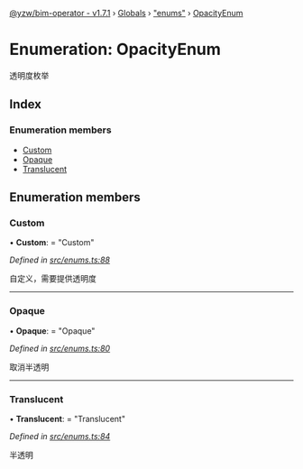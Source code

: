 [@yzw/bim-operator - v1.7.1](../README.md) › [Globals](../globals.md) › ["enums"](../modules/_enums_.md) › [OpacityEnum](_enums_.opacityenum.md)

# Enumeration: OpacityEnum

透明度枚举

## Index

### Enumeration members

* [Custom](_enums_.opacityenum.md#custom)
* [Opaque](_enums_.opacityenum.md#opaque)
* [Translucent](_enums_.opacityenum.md#translucent)

## Enumeration members

###  Custom

• **Custom**: = "Custom"

*Defined in [src/enums.ts:88](https://github.com/youkaisteve/bim-operator/blob/b87a88f/src/enums.ts#L88)*

自定义，需要提供透明度

___

###  Opaque

• **Opaque**: = "Opaque"

*Defined in [src/enums.ts:80](https://github.com/youkaisteve/bim-operator/blob/b87a88f/src/enums.ts#L80)*

取消半透明

___

###  Translucent

• **Translucent**: = "Translucent"

*Defined in [src/enums.ts:84](https://github.com/youkaisteve/bim-operator/blob/b87a88f/src/enums.ts#L84)*

半透明
